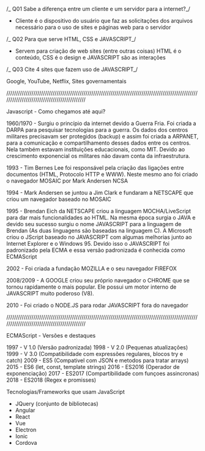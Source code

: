/_ Q01
Sabe a diferença entre um cliente e um servidor para a internet?_/

- Cliente é o dispositivo do usuário que faz as solicitações dos arquivos necessário para o uso de sites e páginas web para o servidor

/_ Q02
Para que serve HTML, CSS e JAVASCRIPT_/

- Servem para criação de web sites (entre outras coisas) HTML é o conteúdo, CSS é o design e JAVASCRIPT são as interações

/_ Q03
Cite 4 sites que fazem uso de JAVASCRIPT_/

Google, YouTube, Netflix, Sites governamentais

////////////////////////////////////////////////////////////////////////////////////////////////////////////////////////////////////////////

Javascript - Como chegamos até aqui?

1960/1970 - Surgiu o princípio da internet devido a Guerra Fria. Foi criada a DARPA para pesquisar tecnologias para a guerra. Os dados dos centros militares precisavam ser protegidos (backup) e assim foi criada a ARPANET, para a comunicação e compartilhamento desses dados entre os centros. Nela também estavam instituições educacionais, como MIT. Devido ao crescimento exponencial os militares não davam conta da infraestrutura.

1993 - Tim Bernes Lee foi responsável pela criação das ligações entre documentos (HTML, Protocolo HTTP e WWW). Neste mesmo ano foi criado o navegador MOSAIC por Mark Andersen NCSA

1994 - Mark Andersen se juntou a Jim Clark e fundaram a NETSCAPE que criou um navegador baseado no MOSAIC

1995 - Brendan Eich da NETSCAPE criou a linguagem MOCHA/LiveScript para dar mais funcionalidades ao HTML. Na mesma época surgia o JAVA e devido seu sucesso surgiu o nome JAVASCRIPT para a linguagem de Brendan (As duas linguagens são baseadas na linguagem C). A Microsoft criou o JScript baseado no JAVASCRIPT com algumas melhorias junto ao Internet Explorer e o Windows 95. Devido isso o JAVASCRIPT foi padronizado pela ECMA e essa versão padronizada é conhecida como ECMAScript

2002 - Foi criada a fundação MOZILLA e o seu navegador FIREFOX

2008/2009 - A GOOGLE criou seu próprio navegador o CHROME que se tornou rapidamente o mais popular. Ele possui um motor interno de JAVASCRIPT muito poderoso (V8).

2010 - Foi criado o NODE.JS para rodar JAVASCRIPT fora do navegador

////////////////////////////////////////////////////////////////////////////////////////////////////////////////////////////////////////////

ECMAScript - Versões e destaques

1997 - V 1.0 (Versão padronizada)
1998 - V 2.0 (Pequenas atualizações)
1999 - V 3.0 (Compatibilidade com expressões regulares, blocos try e catch)
2009 - ES5 (Compativel com JSON e metodos para tratar arrays)
2015 - ES6 (let, const, template strings)
2016 - ES2016 (Operador de exponenciação)
2017 - ES2017 (Compartibilidade com funçoes assincronas)
2018 - ES2018 (Regex e promisses)

Tecnologias/Frameworks que usam JavaScript

- JQuery (conjunto de bibliotecas)
- Angular
- React
- Vue
- Electron
- Ionic
- Cordova
